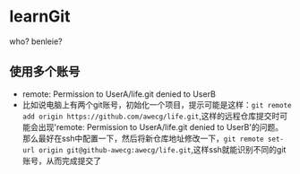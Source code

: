 # learnGit
who? benleie?

## 使用多个账号
+ remote: Permission to UserA/life.git denied to UserB
+ 比如说电脑上有两个git账号，初始化一个项目，提示可能是这样：`git remote add origin https://github.com/awecg/life.git`,这样的远程仓库提交时可能会出现'remote: Permission to UserA/life.git denied to UserB'的问题。
那么最好在ssh中配置一下，然后将新仓库地址修改一下，`git remote set-url origin git@github-awecg:awecg/life.git`,这样ssh就能识别不同的git账号，从而完成提交了